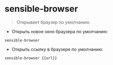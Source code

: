 # sensible-browser

> Открывает браузер по умолчанию.

- Открыть новое окно браузера по умолчанию:

`sensible-browser`

- Открыть ссылку в браузере по умолчанию:

`sensible-browser {{url}}`
